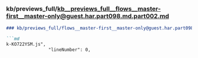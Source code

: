 ### kb/previews_full/kb__previews_full__flows__master-first__master-only@guest.har.part098.md.part002.md

```md
### kb/previews_full/flows__master-first__master-only@guest.har.part098.md (part 002)

```md
k-KO722YSM.js",
                "lineNumber": 0,
                
```

```

```
